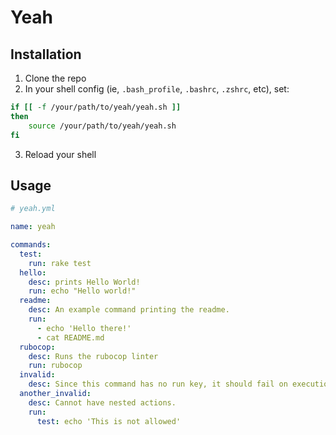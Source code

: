 # Yeah

## Installation
1. Clone the repo
2. In your shell config (ie, `.bash_profile`, `.bashrc`, `.zshrc`, etc), set:

```bash
if [[ -f /your/path/to/yeah/yeah.sh ]]
then
    source /your/path/to/yeah/yeah.sh
fi
```
3. Reload your shell

## Usage

```yaml
# yeah.yml

name: yeah

commands:
  test:
    run: rake test
  hello:
    desc: prints Hello World!
    run: echo "Hello world!"
  readme:
    desc: An example command printing the readme.
    run:
      - echo 'Hello there!'
      - cat README.md
  rubocop:
    desc: Runs the rubocop linter
    run: rubocop
  invalid:
    desc: Since this command has no run key, it should fail on execution
  another_invalid:
    desc: Cannot have nested actions.
    run:
      test: echo 'This is not allowed'
```
